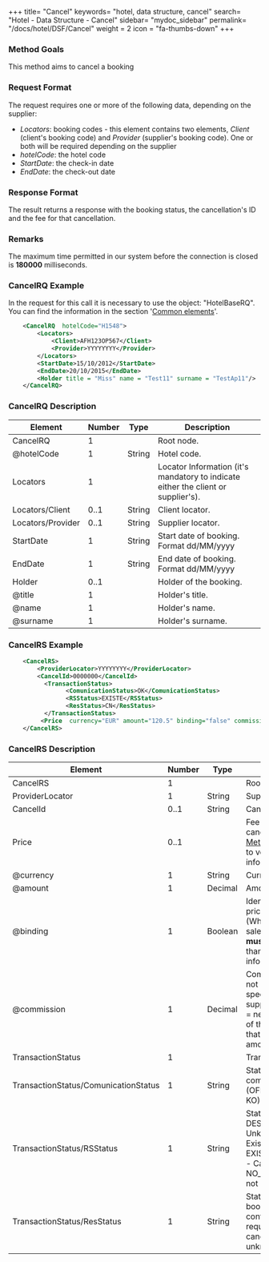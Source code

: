 +++
title= "Cancel"
keywords= "hotel, data structure, cancel"
search= "Hotel - Data Structure - Cancel"
sidebar= "mydoc_sidebar"
permalink= "/docs/hotel/DSF/Cancel"
weight = 2
icon = "fa-thumbs-down"
+++



### Method Goals


This method aims to cancel a booking



### Request Format


The request requires one or more of the following data, depending on the supplier:

-   *Locators*: booking codes - this element contains two elements,
    *Client* (client's booking code) and *Provider* (supplier's booking
    code). One or both will be required depending on the supplier
-   *hotelCode*: the hotel code
-   *StartDate*: the check-in date
-   *EndDate*: the check-out date



### Response Format


The result returns a response with the booking status, the
cancellation's ID and the fee for that cancellation.



### Remarks


The maximum time permitted in our system before the connection
is closed is **180000** milliseconds.



### CancelRQ Example

In the request for this call it is necessary to use the object: "HotelBaseRQ". You can find the information in the section '[Common elements](/connectiontypessellers/hotelpullsellers/methods/messages/common-elements/)'.

~~~xml
    <CancelRQ  hotelCode="H1548">
        <Locators>
            <Client>AFH123OP567</Client>
            <Provider>YYYYYYYY</Provider>
        </Locators>
        <StartDate>15/10/2012</StartDate>
        <EndDate>20/10/2015</EndDate>
        <Holder title = "Miss" name = "Test11" surname = "TestAp11"/>
    </CancelRQ>
~~~


### CancelRQ Description



| **Element**			| **Number**	| **Type**	| **Description**					|
| ----------------------------- | ------------- | ------------- | ----------------------------------------------------- |
| CancelRQ   			| 1          	|		| Root node.						|
| @hotelCode 			| 1    		| String	| Hotel code.						|
| Locators   			| 1          	|		| Locator Information (it's mandatory to indicate either the client or supplier's).	|
| Locators/Client		| 0..1 		| String	| Client locator.					|
| Locators/Provider		| 0..1 		| String	| Supplier locator.					|
| StartDate  			| 1    		| String	| Start date of booking. Format dd/MM/yyyy					|
| EndDate    			| 1    		| String	| End date of booking. Format dd/MM/yyyy						|
| Holder   				| 0..1		|		| Holder of the booking.  |
| @title   				| 1		|		| Holder's title.  |
| @name   				| 1		|		| Holder's name.  |
| @surname   				| 1		|		| Holder's surname.  |




### CancelRS Example


~~~xml
    <CancelRS>
        <ProviderLocator>YYYYYYYY</ProviderLocator> 
        <CancelId>0000000</CancelId>
          <TransactionStatus>
                <ComunicationStatus>OK</ComunicationStatus>
                <RSStatus>EXISTE</RSStatus>
                <ResStatus>CN</ResStatus>
          </TransactionStatus>
         <Price  currency="EUR" amount="120.5" binding="false" commission="-1"/>
    </CancelRS>
~~~


### CancelRS Description



| **Element**				| **Number**	| **Type**	| **Description**						|
| ------------------------------------- | ------------- | ------------- | ------------------------------------------------------------- |
| CancelRS   				| 1          	|		| Root node.							|
| ProviderLocator			| 1    		| String	| Supplier locator.						|
| CancelId   				| 0..1 		| String	| Cancellation id.  						|
| Price      				| 0..1       	|		| Fee for the cancellation. (see [MetaData](/connectiontypessellers/hotelpullsellers/methods/messages/static-methods/metadata/) in order to verify if supplier informs of it).						|
| @currency  				| 1    		| String	| Currency code. 						|
| @amount    				| 1    		| Decimal	| Amount.  						|
| @binding   				| 1    		| Boolean	| Identifies if the price is binding (When it true the sale price returned **must** not be less than the price informed. |
| @commission				| 1    		| Decimal	| Commission (-1 = not specified - specified in the supplier contract, 0 = net price, X = % of the commission that applies to the amount).		|
| TransactionStatus			| 1          	|		| Transaction Status.						|
| TransactionStatus/ComunicationStatus	| 1    		| String	| Status communication (OFFLINE, OK and KO).			|
| TransactionStatus/RSStatus		| 1    		| String	| Status response: DESCONOCIDO - Unknown; EXISTE - Exists; EXISTECANCELADA - Cancelled; NO_EXISTE - Does not exist	|
| TransactionStatus/ResStatus		| 1    		| String	| Status of the booking (OK = confirmed, RQ = on request, CN = cancelled, UN = unknown).	|



